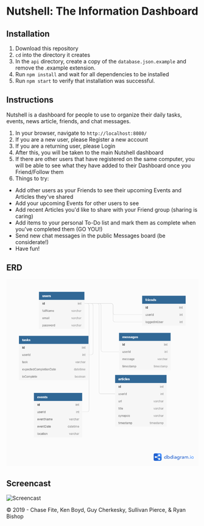 # Nutshell: The Information Dashboard

## Installation

1. Download this repository
1. `cd` into the directory it creates
1. In the `api` directory, create a copy of the `database.json.example` and remove the .example extension.
1. Run `npm install` and wait for all dependencies to be installed
1. Run `npm start` to verify that installation was successful.

## Instructions

Nutshell is a dashboard for people to use to organize their daily tasks, events, news article, friends, and chat messages.

1. In your browser, navigate to `http://localhost:8080/`
1. If you are a new user, please Register a new account
1. If you are a returning user, please Login
1. After this, you will be taken to the main Nutshell dashboard
1. If there are other users that have registered on the same computer, you will be able to see what they have added to their Dashboard once you Friend/Follow them
1. Things to try:
 - Add other users as your Friends to see their upcoming Events and Articles they've shared
 - Add your upcoming Events for other users to see
 - Add recent Articles you'd like to share with your Friend group (sharing is caring)
 - Add items to your personal To-Do list and mark them as complete when you've completed them (GO YOU!)
 - Send new chat messages in the public Messages board (be considerate!)
 - Have fun!

## ERD

![nutshell ERD](./NutshellERD.png)

## Screencast

![Screencast](nutshell.gif)

&copy; 2019 - Chase Fite, Ken Boyd, Guy Cherkesky, Sullivan Pierce, & Ryan Bishop
